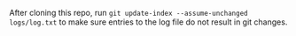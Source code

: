 After cloning this repo, run `git update-index --assume-unchanged logs/log.txt` to make sure entries to the log file do not result in git changes.
